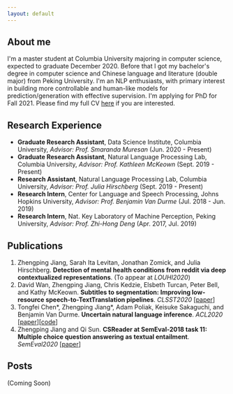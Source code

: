 ```yaml
---
layout: default
---
```


## About me

I'm a master student at Columbia University majoring in computer science, expected to graduate December 2020. Before that I got my bachelor's degree in computer science and Chinese language and literature (double major) from Peking University. I'm an NLP enthusiasts, with primary interest in building more controllable and human-like models for prediction/generation with effective supervision. I'm applying for PhD for Fall 2021. Please find my full CV [here](https://drive.google.com/file/d/16AaT_9PiCCd9W6bMD_eIzf_E6iCSI202/view?usp=drivesdk) if you are interested.

## Research Experience

- **Graduate Research Assistant**, Data Science Institute, Columbia University, _Advisor: Prof. Smaranda Muresan_ (Jun. 2020 - Present)
- **Graduate Research Assistant**, Natural Language Processing Lab, Columbia University, _Advisor: Prof. Kathleen McKeown_ (Sept. 2019 - Present)
- **Research Assistant**, Natural Language Processing Lab, Columbia University, _Advisor: Prof. Julia Hirschberg_ (Sept. 2019 - Present)
- **Research Intern**, Center for Language and Speech Processing, Johns Hopkins University, _Advisor: Prof. Benjamin Van Durme_ (Jul. 2018 - Jun. 2019)
- **Research Intern**, Nat. Key Laboratory of Machine Perception, Peking University, _Advisor: Prof. Zhi-Hong Deng_ (Apr. 2017, Jul. 2019)

## Publications

1. Zhengping Jiang, Sarah Ita Levitan, Jonathan Zomick, and Julia Hirschberg. **Detection of mental health conditions from reddit via deep contextualized representations**. (To appear at _LOUHI2020_)
2. David Wan, Zhengping Jiang, Chris Kedzie, Elsbeth Turcan, Peter Bell, and Kathy McKeown. **Subtitles to segmentation: Improving low-resource speech-to-TextTranslation pipelines**. _CLSST2020_ \[[paper](https://www.aclweb.org/anthology/2020.clssts-1.11.pdf)\]
3. Tongfei Chen\*, Zhengping Jiang\*, Adam Poliak, Keisuke Sakaguchi, and Benjamin Van Durme. **Uncertain natural language inference**. _ACL2020_ \[[paper](https://www.aclweb.org/anthology/2020.acl-main.774.pdf)\]\[[code](https://nlp.jhu.edu/unli/)\]
4. Zhengping Jiang and Qi Sun. **CSReader at SemEval-2018 task 11: Multiple choice question answering as textual entailment**. _SemEval2020_ \[[paper](https://www.aclweb.org/anthology/S18-1176.pdf)\]

## Posts

(Coming Soon)
